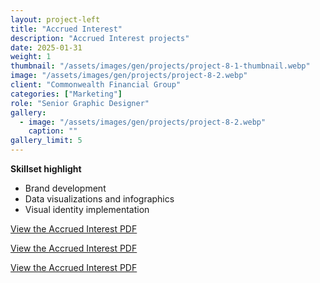 ```yaml
---
layout: project-left
title: "Accrued Interest"
description: "Accrued Interest projects"
date: 2025-01-31
weight: 1
thumbnail: "/assets/images/gen/projects/project-8-1-thumbnail.webp"
image: "/assets/images/gen/projects/project-8-2.webp"
client: "Commonwealth Financial Group"
categories: ["Marketing"]
role: "Senior Graphic Designer"
gallery:
  - image: "/assets/images/gen/projects/project-8-2.webp"
    caption: ""
gallery_limit: 5
---
```


<p class="list-heading"><strong>Skillset highlight</strong></p>
<ul class="list">
<li>Brand development</li>
<li>Data visualizations and infographics</li>
<li>Visual identity implementation</li>
</ul>

[View the Accrued Interest PDF](/portfolio/assets/pdf/Accrued_Interest_1.pdf)

[View the Accrued Interest PDF](/portfolio/assets/pdf/Accrued_Interest_2.pdf)

[View the Accrued Interest PDF](/portfolio/assets/pdf/Accrued_Interest_3.pdf)
